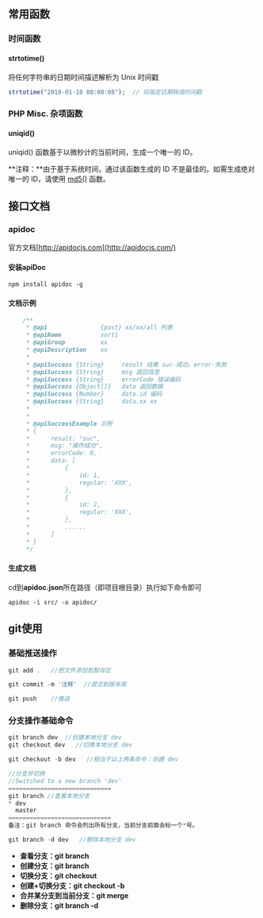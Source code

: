 ﻿## 常用函数

### 时间函数

#### strtotime() 

将任何字符串的日期时间描述解析为 Unix 时间戳

```php
strtotime("2018-01-18 08:08:08");  // 将指定日期转成时间戳
```



### PHP Misc. 杂项函数

#### uniqid()

uniqid() 函数基于以微秒计的当前时间，生成一个唯一的 ID。

**注释：**由于基于系统时间，通过该函数生成的 ID 不是最佳的。如需生成绝对唯一的 ID，请使用 [md5()](https://www.runoob.com/php/func-string-md5.html) 函数。



## 接口文档

### apidoc

官方文档[http://apidocjs.com](http://apidocjs.com/)

#### 安装apiDoc

```
npm install apidoc -g
```

#### 文档示例

```php
    /**
     * @api               {post} xx/xx/all 列表
     * @apiName           sort1
     * @apiGroup          xx
     * @apiDescription    xx
     *
     * @apiSuccess {String} 	result 结果 suc-成功，error-失败
     * @apiSuccess {String} 	msg 返回信息
     * @apiSuccess {String} 	errorCode 错误编码
     * @apiSuccess {Object[]} 	data 返回数据
     * @apiSuccess {Number} 	data.id 编码
     * @apiSuccess {String} 	data.xx xx
     *
     *
     * @apiSuccessExample 示例
     * {
     *      result: "suc",
     *      msg: "操作成功",
     *      errorCode: 0,
     *      data: [
     *          {
     *              id: 1,
     *              regular: 'XXX',
     *          },
     *          {
     *              id: 2,
     *              regular: 'XXX',
     *          },
     *          ......
     *      ]
     * }
     */
```

#### 生成文档

cd到**apidoc.json**所在路径（即项目根目录）执行如下命令即可

```
apidoc -i src/ -o apidoc/
```




## git使用

### 基础推送操作

```php
git add .	//把文件添加到暂存区

git commit -m '注释'	//提交到版本库

git push	//推送
```



### 分支操作基础命令

```php
git branch dev  //创建本地分支 dev
git checkout dev   //切换本地分支 dev

git checkout -b dev   //相当于以上两条命令：创建 dev 

//分支并切换
//Switched to a new branch 'dev'
=============================
git branch //查看本地分支
* dev
  master
=============================
备注：git branch 命令会列出所有分支，当前分支前面会标一个*号。

git branch -d dev   //删除本地分支 dev
```

- **查看分支：git branch**
- **创建分支：git branch <name>**
- **切换分支：git checkout <name>**
- **创建+切换分支：git checkout -b <name>**
- **合并某分支到当前分支：git merge <name>**
- **删除分支：git branch -d <name>**











